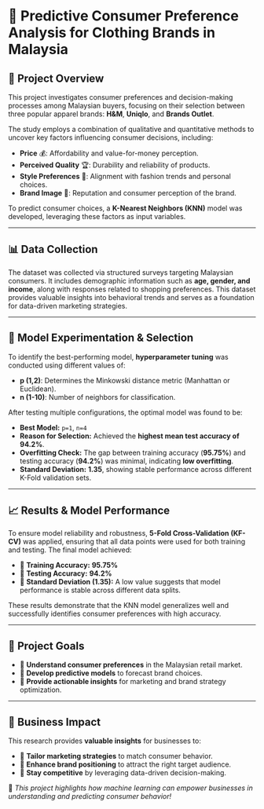 # 👕 **Predictive Consumer Preference Analysis for Clothing Brands in Malaysia**  

## 📌 **Project Overview**  
This project investigates consumer preferences and decision-making processes among Malaysian buyers, focusing on their selection between three popular apparel brands: **H&M**, **Uniqlo**, and **Brands Outlet**.  

The study employs a combination of qualitative and quantitative methods to uncover key factors influencing consumer decisions, including:  
- **Price** 💰: Affordability and value-for-money perception.  
- **Perceived Quality** 🏆: Durability and reliability of products.  
- **Style Preferences** 👗: Alignment with fashion trends and personal choices.  
- **Brand Image** 🏢: Reputation and consumer perception of the brand.  

To predict consumer choices, a **K-Nearest Neighbors (KNN)** model was developed, leveraging these factors as input variables.  

---

## 📊 **Data Collection**  
The dataset was collected via structured surveys targeting Malaysian consumers. It includes demographic information such as **age, gender, and income**, along with responses related to shopping preferences. This dataset provides valuable insights into behavioral trends and serves as a foundation for data-driven marketing strategies.  

---

## 🤖 **Model Experimentation & Selection**  
To identify the best-performing model, **hyperparameter tuning** was conducted using different values of:  
- **p (1,2)**: Determines the Minkowski distance metric (Manhattan or Euclidean).  
- **n (1-10)**: Number of neighbors for classification.  

After testing multiple configurations, the optimal model was found to be:  
- **Best Model:** `p=1`, `n=4`  
- **Reason for Selection:** Achieved the **highest mean test accuracy of 94.2%**.  
- **Overfitting Check:** The gap between training accuracy (**95.75%**) and testing accuracy (**94.2%**) was minimal, indicating **low overfitting**.  
- **Standard Deviation:** **1.35**, showing stable performance across different K-Fold validation sets.  

---

## 📈 **Results & Model Performance**  
To ensure model reliability and robustness, **5-Fold Cross-Validation (KF-CV)** was applied, ensuring that all data points were used for both training and testing. The final model achieved:  
- 📌 **Training Accuracy:** **95.75%**  
- 📌 **Testing Accuracy:** **94.2%**  
- 📌 **Standard Deviation (1.35):** A low value suggests that model performance is stable across different data splits.  

These results demonstrate that the KNN model generalizes well and successfully identifies consumer preferences with high accuracy.  

---

## 🎯 **Project Goals**  
- 📌 **Understand consumer preferences** in the Malaysian retail market.  
- 📌 **Develop predictive models** to forecast brand choices.  
- 📌 **Provide actionable insights** for marketing and brand strategy optimization.  

---

## 📢 **Business Impact**  
This research provides **valuable insights** for businesses to:  
- 🎯 **Tailor marketing strategies** to match consumer behavior.  
- 🎯 **Enhance brand positioning** to attract the right target audience.  
- 🎯 **Stay competitive** by leveraging data-driven decision-making.  

🚀 _This project highlights how machine learning can empower businesses in understanding and predicting consumer behavior!_  
